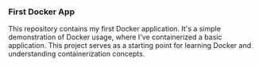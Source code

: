 ### First Docker App
This repository contains my first Docker application. It's a simple demonstration of Docker usage, where I've containerized a basic application. This project serves as a starting point for learning Docker and understanding containerization concepts.
